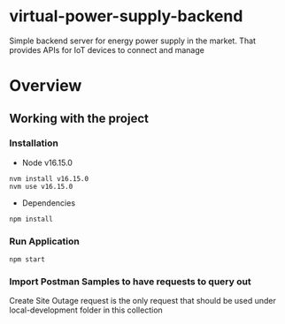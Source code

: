 # virtual-power-supply-backend
Simple backend server for energy power supply in the market. That provides APIs for IoT devices to connect and manage

# Overview
Working with the project
-
### Installation

- Node v16.15.0

```
nvm install v16.15.0
nvm use v16.15.0
```

- Dependencies

```
npm install
```

### Run Application

```
npm start
```

### Import Postman Samples to have requests to query out

Create Site Outage request is the only request that should be used under local-development folder in this collection